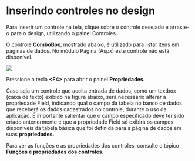 # Inserindo controles no design

Para inserir um controle na tela, clique sobre o controle desejado e arraste-o para o design, utilizando o painel Controles.

O controle **ComboBox**, mostrado abaixo, é utilizado para listar itens em páginas de dados. No módulo Página \(Aspx\) este controle não está disponível.

![](http://www.gvinci.com.br/manual/combo2gv5.zoom80.png)

Pressione a tecla **&lt;F4&gt;** para abrir o painel **Propriedades.**

Caso seja um controle que aceita entrada de dados, como um textbox \(caixa de texto\) exibido na figura abaixo, será necessário alterar a propriedade Field, indicando qual o campo da tabela no banco de dados que receberá os dados cadastrados no controle, durante o uso da aplicação. É importante salientar que o campo especificado deve ter sido criado anteriormente e que a propriedade Field só exibirá os campos disponíveis da tabela básica que foi definida para a página de dados em suas **propriedades.**

Para ver as funções e as propriedades dos controles, consulte o tópico **Funções e propriedades dos controles.**

